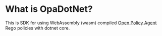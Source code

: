 # What is OpaDotNet?

This is SDK for using WebAssembly (wasm) compiled [Open Policy Agent](https://www.openpolicyagent.org/) Rego policies with dotnet core.